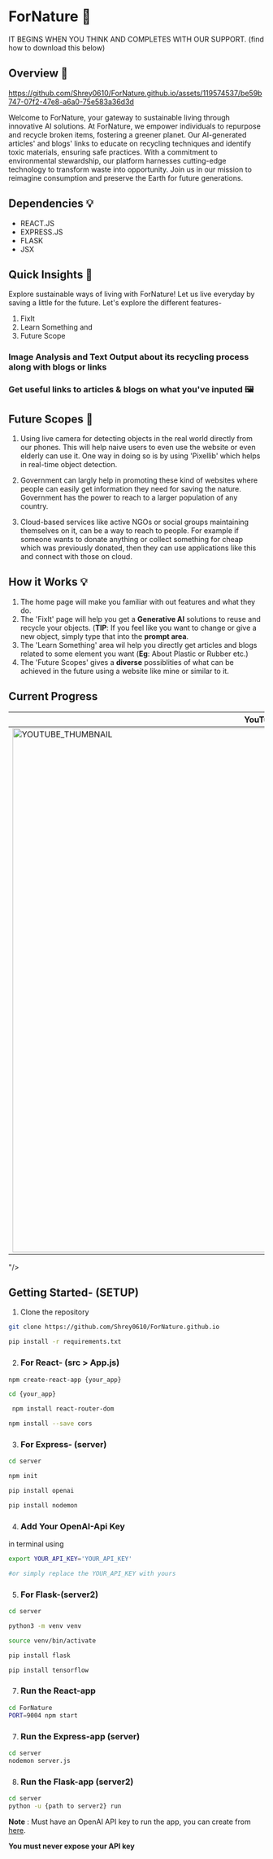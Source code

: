 # ForNature 🍃
 IT BEGINS WHEN YOU THINK AND COMPLETES WITH OUR SUPPORT.
(find how to download this below) 

## Overview 🚀

https://github.com/Shrey0610/ForNature.github.io/assets/119574537/be59b747-07f2-47e8-a6a0-75e583a36d3d


Welcome to ForNature, your gateway to sustainable living through innovative AI solutions. At ForNature, we empower individuals to repurpose and recycle broken items, fostering a greener planet. Our AI-generated articles' and blogs' links to educate on recycling techniques and identify toxic materials, ensuring safe practices. With a commitment to environmental stewardship, our platform harnesses cutting-edge technology to transform waste into opportunity. Join us in our mission to reimagine consumption and preserve the Earth for future generations.

## Dependencies 💡
- REACT.JS
- EXPRESS.JS
- FLASK
- JSX

## Quick Insights 💪 

Explore sustainable ways of living with ForNature! Let us live everyday by saving a little for the future.
Let's explore the different features- 
1. FixIt
2. Learn Something and
3. Future Scope
   
### Image Analysis and Text Output about its recycling process along with blogs or links 
### Get useful links to articles & blogs on what you've inputed  🖼


## Future Scopes 🏃

1. Using live camera for detecting objects in the real world directly from our phones. This will help naive users to even use the website or even elderly can use it. One way in doing so is by using 'Pixellib' which helps in real-time object detection.

2. Government can largly help in promoting these kind of websites where people can easily get information they need for saving the nature. Government has the power to reach to a larger population of any country.

3. Cloud-based services like active NGOs or social groups maintaining themselves on it, can be a way to reach to people. For example if someone wants to donate anything or collect something for cheap which was previously donated, then they can use applications like this and connect with those on cloud.

   
## How it Works 💡

1. The home page will make you familiar with out features and what they do.
2. The 'FixIt' page will help you get a **Generative AI** solutions to reuse and recycle your objects. (**TIP**: If you feel like you want to change or give a new object, simply type that into the **prompt area**.
3. The 'Learn Something' area wil help you directly get articles and blogs related to some element you want (**Eg**: About Plastic or Rubber etc.)
4. The 'Future Scopes' gives a **diverse** possiblities of what can be achieved in the future using a website like mine or similar to it.




## Current Progress
| YouTube Video |
|----------------|
|<a href="https://youtu.be/TzULgZDepis"><img width="1030" alt="YOUTUBE_THUMBNAIL" src="https://github.com/Shrey0610/ForNature.github.io/assets/119574537/f1745dfb-6f52-4199-af97-d28bbf0bee39">
"/></a>


## Getting Started- (SETUP)

1. Clone the repository
```bash
git clone https://github.com/Shrey0610/ForNature.github.io
```

```bash
pip install -r requirements.txt
```

2. ### For React- (src > App.js)
```bash
npm create-react-app {your_app}
```

```bash
cd {your_app}
```

```bash
 npm install react-router-dom
```


```bash
npm install --save cors
```

3. ### For Express- (server)
```bash
cd server
```

```bash
npm init
```

```bash
pip install openai
```

```bash
pip install nodemon
```


4. ### Add Your OpenAI-Api Key
in terminal using
```bash
export YOUR_API_KEY='YOUR_API_KEY'
```
```bash
#or simply replace the YOUR_API_KEY with yours
```


5. ### For Flask-(server2)
```bash
cd server
```

```bash
python3 -m venv venv
```

```bash
source venv/bin/activate
```

```bash
pip install flask
```


```bash
pip install tensorflow
```



7. ### Run the React-app
```bash
cd ForNature
PORT=9004 npm start
```


7. ### Run the Express-app (server)
```bash
cd server
nodemon server.js
```

8. ### Run the Flask-app (server2)
```bash
cd server
python -u {path to server2} run
```

**Note** : Must have an OpenAI API key to run the app, you can create from [here](https://openai.com).

**You must never expose your API key**

